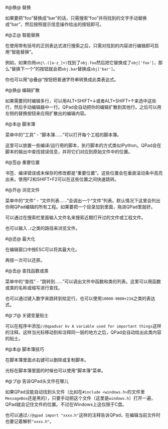#@换@ 替换

如果要把“foo”替换成“bar”的话，只需搜索“foo”并将找到的文字手动替换成“bar”，然后按照提示信息操作给出的按钮即可。

#@正@ 智能替换

在使用带有括号的正则表达式进行搜索之后，只需对找到的内容进行编辑即可启用“智能替换”。

例如，如果你用`obj\.([a-z_]+)`找到了`obj.foo`然后把它替换成了`obj['foo']`，那么“替换下一个”的按钮就会把`obj.bar`替换成`obj['bar']`。

你也可以用“@叠@”按钮把普通字符串转换成此类表达式。

#@换@ 编辑扩散

如果需要同时编辑多行，可以用ALT+SHIFT+↓或者ALT+SHIFT+↑来选中这些行，然后手动编辑器中一行。QPad会自动把你的编辑扩散到其他行。之后可以用左侧的替换按钮来应用扩散出的编辑内容。

#@本@ 脚本簿

菜单中的“工具” - “脚本簿……”可以打开每个工程的脚本簿。

这里可以放置一些编译/运行用的脚本，执行脚本的方式类似IPython。QPad会在脚本的输出中查找错误信息，并将它们对应到原始文件中的位置。

#@签@ 重要位置

书签、编译错误或未保存的修改都是“重要位置”。这些位置会在垂直滚动条中高亮出来。使用F2和SHIFT+F2可以在这些位置之间快速跳转。

#@开@ 浏览文件

菜单中的“文件” - “文件列表……”会调出一个“文件”列表。默认情况下这里会列出你用QPad编辑的所有工程。如果要把一个目录加到里面，拖进QPad里就好。

可以通过在搜索栏里面输入文件名来搜索近期打开过的文件或工程文件。

也可以输入`./`之类的路径来浏览文件。

#@还@ 最大化

在编辑窗口中按ESC可以将其最大化。

再按一次可以还原。

#@去@ 查找函数或类

菜单中的“查找” - “跳转到……”可以调出文件中函数和类的列表。这里可以用函数或类的名称或缩写进行查找。

也可以通过键入数字来跳转到给定行。也可以使用`10000-9000+234`之类的表达式。

#@プ@ 关键变量贴士

可以在程序中添加`//@qpadvar kv A variable used for important things`这样的注释。这样当光标移动到和注释同一层的地方之后，QPad会自动给出此类内容的贴士。

#@本@ 脚本簿技巧

在脚本簿里面点右键可以删除或复制脚本。

光标在脚本簿里面的时候也可以使用“脚本簿”菜单。

#@プ@ 告诉QPad头文件在哪儿

如果QPad没能自动找到头文件（比如在`#include <windows.h>`的文件里`MessageBox`还是黑的），只要手动把这个文件（这里是`windows.h`）打开一遍，QPad就会记住文件的位置。不过在Windows上这仅限于C盘。

也可以通过`//@qpad import "xxxx.h"`这样的注释告诉QPad，在编辑当前文件时也要记着解析`"xxxx.h"`。
